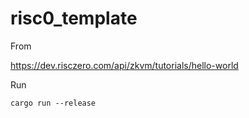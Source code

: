 # risc0_template

From

https://dev.risczero.com/api/zkvm/tutorials/hello-world

Run 
```shell
cargo run --release
```